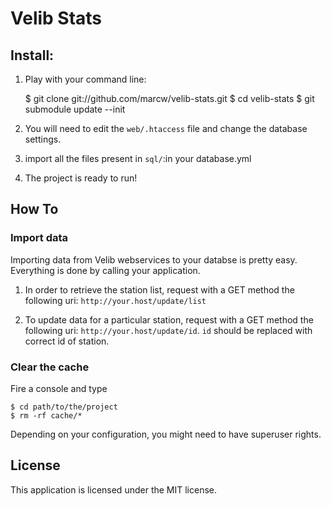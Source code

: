 # Velib Stats

## Install:

1. Play with your command line:

    $ git clone git://github.com/marcw/velib-stats.git
    $ cd velib-stats
    $ git submodule update --init

2. You will need to edit the `web/.htaccess` file and change the database
settings.

3. import all the files present in `sql/`:in your database.yml

4. The project is ready to run!

## How To

### Import data

Importing data from Velib webservices to your databse is pretty easy.
Everything is done by calling your application.

1. In order to retrieve the station list, request with a GET method the following
uri: `http://your.host/update/list`

2. To update data for a particular station, request with a GET method the following
uri: `http://your.host/update/id`. `id` should be replaced with correct id of
station.

### Clear the cache

Fire a console and type

    $ cd path/to/the/project
    $ rm -rf cache/*

Depending on your configuration, you might need to have superuser rights.

## License

This application is licensed under the MIT license.
